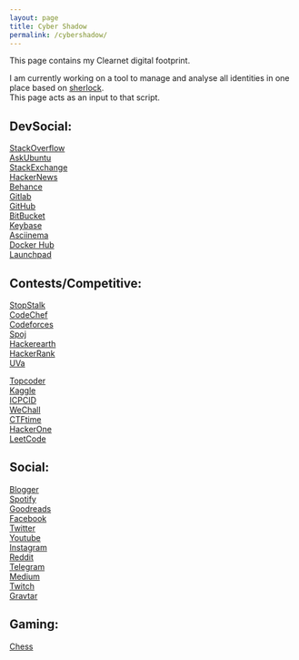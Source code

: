 ```yaml
---
layout: page
title: Cyber Shadow
permalink: /cybershadow/
---
```


This page contains my Clearnet digital footprint.

I am currently working on a tool to manage and analyse all identities in one
place based on [sherlock](https://sherlock-project.github.io/).  
This page acts as an input to that script. 

## DevSocial:  
[StackOverflow](http://stackoverflow.com/users/6682264/divesh-uttamchandani)  
[AskUbuntu](http://askubuntu.com/users/591513/divesh-uttamchandani)  
[StackExchange](http://stackexchange.com/users/8958859/divesh-uttamchandani)  
[HackerNews](https://news.ycombinator.com/user?id=diveshuttam)  
[Behance](https://www.behance.net/diveshuttam)  
[Gitlab](https://gitlab.com/diveshuttam)  
[GitHub](https://github.com/diveshuttam)  
[BitBucket](https://bitbucket.org/diveshuttam/)  
[Keybase](https://keybase.io/diveshuttam)  
[Asciinema](https://asciinema.org/~diveshuttam)  
[Docker Hub](https://hub.docker.com/u/diveshuttam/)  
[Launchpad](https://launchpad.net/~diveshuttam)  

## Contests/Competitive:  
<!-- [IARCS](http://opc.iarcs.org.in/index.php/users/1340)   -->
[StopStalk](https://www.stopstalk.com/user/profile/diveshuttam)  
[CodeChef](https://www.codechef.com/users/diveshuttam)  
[Codeforces](https://codeforces.com/profile/diveshuttam)  
[Spoj](https://www.spoj.com/users/diveshuttam/)  
[Hackerearth](https://www.hackerearth.com/@diveshuttam)  
[HackerRank](https://www.hackerrank.com/diveshuttam)  
[UVa](https://uhunt.onlinejudge.org/id/847459)  
<!-- [Timus](https://acm.timus.ru/author.aspx?id=251470)   -->
[Topcoder](https://www.topcoder.com/members/diveshuttam)  
[Kaggle](https://www.kaggle.com/diveshuttam)  
[ICPCID](https://icpc.baylor.edu/ICPCID/44PPP72D2NDW)  
[WeChall](https://www.wechall.net/profile/diveshuttam)  
[CTFtime](https://ctftime.org/user/45623)  
[HackerOne](https://hackerone.com/diveshuttam)  
[LeetCode](https://leetcode.com/diveshuttam)  

## Social:  
[Blogger](http://diveshuttamchandani.blogspot.in/)  
[Spotify](https://open.spotify.com/user/31mfrjuydxt3wccdqkmwzkmzwuhm?si=a2IGvaLwSECl02zks6DuxQ)  
[Goodreads](https://www.goodreads.com/diveshuttam)  
[Facebook](https://www.facebook.com/diveshuttam)  
[Twitter](https://twitter.com/DiveshUttam)  
[Youtube](https://www.youtube.com/diveshuttamchandani)  
[Instagram](https://www.instagram.com/diveshuttam/)  
[Reddit](https://www.reddit.com/user/diveshuttam)  
[Telegram](https://t.me/diveshuttam)  
[Medium](https://medium.com/@diveshuttam)  
[Twitch](https://www.twitch.tv/diveshuttam)  
[Gravtar](http://en.gravatar.com/diveshuttamchandani)  
<!-- [Trello](https://trello.com/diveshuttamchandani) -->
<!-- [Amazon](https://www.amazon.in/hz/wishlist/ls/3LHESUBHVBYC8?ref_=wl_share)   -->

## Gaming:
[Chess](https://www.chess.com/member/diveshuttam)  
